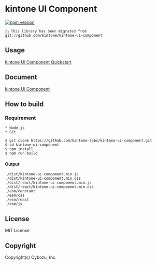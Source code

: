 # kintone UI Component
[![npm version][npm-image]][npm-url]

```
ⓘ This library has been migrated from git://github.com/kintone/kintone-ui-component
```

## Usage
[kintone UI Component Quickstart](https://kintone-labs.github.io/kintone-ui-component/latest/#quick-start)

## Document
[kintone UI Component](https://kintone-labs.github.io/kintone-ui-component)

## How to build

### Requirement
```
* Node.js
* Git
```

```
$ git clone https://github.com/kintone-labs/kintone-ui-component.git
$ cd kintone-ui-component
$ npm install
$ npm run build
```
#### Output
```
./dist/kintone-ui-component.min.js
./dist/kintone-ui-component.min.css
./dist/react/kintone-ui-component.min.js
./dist/react/kintone-ui-component.min.css
./esm/constant
./esm/css
./esm/react
./esm/js
```

## License
MIT License

## Copyright
Copyright(c) Cybozu, Inc.


[npm-image]: https://img.shields.io/npm/v/@kintone/kintone-ui-component.svg
[npm-url]: https://npmjs.org/package/@kintone/kintone-ui-component